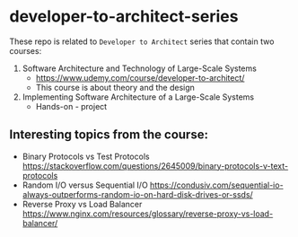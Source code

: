 # developer-to-architect-series


These repo is related to `Developer to Architect` series that contain two courses:
1. Software Architecture and Technology of Large-Scale Systems
    - https://www.udemy.com/course/developer-to-architect/
    - This course is about theory and the design
2. Implementing Software Architecture of a Large-Scale Systems
    - Hands-on - project


## Interesting topics from the course:
- Binary Protocols vs Test Protocols
https://stackoverflow.com/questions/2645009/binary-protocols-v-text-protocols
- Random I/O versus Sequential I/O
https://condusiv.com/sequential-io-always-outperforms-random-io-on-hard-disk-drives-or-ssds/
- Reverse Proxy vs Load Balancer
https://www.nginx.com/resources/glossary/reverse-proxy-vs-load-balancer/